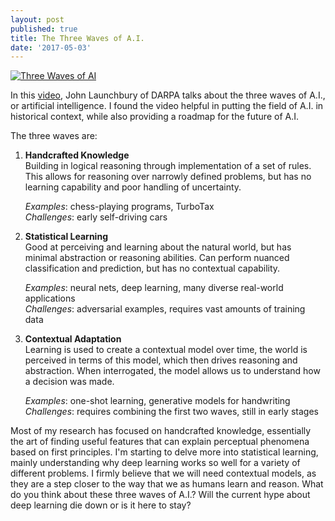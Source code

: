 ```yaml
---
layout: post
published: true
title: The Three Waves of A.I.
date: '2017-05-03'
---
```


[![Three Waves of AI](http://brianhhu.github.io/img/video_screenshot.png)](https://www.youtube.com/watch?v=-O01G3tSYpU "Three Waves of AI")

In this [video](https://www.youtube.com/watch?v=-O01G3tSYpU), John Launchbury of DARPA talks about the three waves of A.I., or artificial intelligence. I found the video helpful in putting the field of A.I. in historical context, while also providing a roadmap for the future of A.I.

The three waves are:

1. **Handcrafted Knowledge**  
Building in logical reasoning through implementation of a set of rules. This allows for reasoning over narrowly defined problems, but has no learning capability and poor handling of uncertainty.  

   *Examples*: chess-playing programs, TurboTax  
   *Challenges*: early self-driving cars
  
2. **Statistical Learning**  
Good at perceiving and learning about the natural world, but has minimal abstraction or reasoning abilities. Can perform nuanced classification and prediction, but has no contextual capability.  

   *Examples*: neural nets, deep learning, many diverse real-world applications  
   *Challenges*: adversarial examples, requires vast amounts of training data

3. **Contextual Adaptation**  
Learning is used to create a contextual model over time, the world is perceived in terms of this model, which then drives reasoning and abstraction. When interrogated, the model allows us to understand how a decision was made.  

   *Examples*: one-shot learning, generative models for handwriting  
   *Challenges*: requires combining the first two waves, still in early stages
  
  Most of my research has focused on handcrafted knowledge, essentially the art of finding useful features that can explain perceptual phenomena based on first principles. I'm starting to delve more into statistical learning, mainly understanding why deep learning works so well for a variety of different problems. I firmly believe that we will need contextual models, as they are a step closer to the way that we as humans learn and reason. What do you think about these three waves of A.I.? Will the current hype about deep learning die down or is it here to stay?
